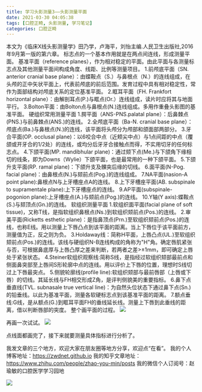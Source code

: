 ```yaml
---
title: 学习头影测量3——头影测量平面
date: 2021-03-30 04:05:38
tags: [口腔正畸, 头影测量, 学习笔记]
categories: 口腔正畸
---
```

本文为《临床X线头影测量学》田乃学，卢海平，刘怡主编.人民卫生出版社,2016年9月第一版的第六章。
标志点的一个基本作用就是在两点间连线，形成测量平面。
基准平面（reference planes），作为相对稳定的平面。由此平面与各测量标志点及其他测量平面间构成角度、线距、比例等测量项目。
1.前颅底平面（SN. anterior cranial base plane）：由蝶鞍点（S.）与鼻根点（N.）的连线组成，在头颅的正中矢状平面上，代表前颅底的前后范围。发育过程中具有相对稳定性，常作为面部结构对颅底关系的定位基准平面。
2.眶耳平面（FH. Frankfort horizontal plane）：由解剖耳点(P.)与眶点(Or.）连线组成，读片时应将其与地面平行。
3.Bolton平面：由Bolton点与鼻根点(N.)连线组成。多用作重叠头影图的基准平面。
硬组织常用测量平面
1.腭平面（ANS-PNS.palatal plane）：后鼻棘点(PNS.)与前鼻棘点(ANS.)的连线。
2.全颅底平面（Ba-N. cranial base plane）：颅底点(Ba.)与鼻根点(N.)的连线，该平面将头颅分为颅部和颌面部两部分。
3.牙合平面(OP. occlusal plane)：以6咬合中点（近颊尖中点）与1点间距的中点（覆颌或开牙合的1/2处）的连线，或均分后牙牙合接触点而得，不实用切牙的任何标志点。
4.下颌平面(MP. mandibhular plane)：通过颏下点(Me.)与下颌角下缘相切的线条，即为Downs（Wylie）下颌平面，也是最常用的一种下颌平面。
5.下颌升支平面(RP. ramal plane)：下颌升支及髁突后缘的切线。
6.面平面(N-Pog. facial plane)：由鼻根点(N.)与颏前点(Pog.)的连线组成。
7.NA平面(nasion-A point plane):鼻根点N与上牙槽座点A的连线。
8.上下牙槽座平面(AB. subspinale to supramentale plane):上下牙槽座点的连线。
9.AP平面(subspinale-pogonion plane):上牙槽座点(A.)与颏前点(Pog.)的连线。
10.Y轴(Y axis):蝶鞍点(S.)与颏顶点(Gn.)的连线。
软组织测量平面
1.软组织面平面(facial plane of soft tissue)，又称T线，是指软组织鼻根点(Ns.)到软组织颏前点(Pos.)的连线。
2.审美平面(Ricketts esthetic plane)：是指鼻顶点(Prn.)至软组织颏前点(Pos.)的连线，也称E线。用以测量上下唇凸点到该平面的距离。当上下唇位于该平面前方，测量值为正，反之则为负。
3.Holdaway线：简称H平面，上唇凸点(UL.)至软组织颏前点(Pos.)的连线。该线与硬组织N-B连线构成的角称为"H"角。确定唇肌紧张与否，可根据鼻底厚与上唇凸厚之差来判断，若两者之差>±1mm，即可确定上唇处于紧张状态。
4.Steiner软组织观察线:简称S线，是指经过软组织颏部最前点和侧面鼻突部至上唇间S形轮廓中点的连线。用以评价上下唇的位置，理想时S线切过上下唇最突点。
5.侧貌轮廓线(profile line):软组织颏部与最前唇部（上唇或下唇）的切线。其延长线与FH相交形成Z角，是评判侧貌美的重要指标。
6.鼻下点垂直线(TVL. subnasale true vertical line)：为自然头位状态下通过鼻下点(Sn.)的铅垂线。以此为基准平面，测量各软硬标志点到该基准平面的距离。
7.额点垂线:G线，是从额点(G.)到眶耳平面FH的垂线延长线。测量上下唇到此垂线的距离，借以判断唇部的突度。
整个画平面的过程。
![](https://zymblog-1258069789.cos.ap-chengdu.myqcloud.com/blog0240-tycl03/01.gif)

再画一次试试。
![](https://zymblog-1258069789.cos.ap-chengdu.myqcloud.com/blog0240-tycl03/02.png)



点线面都画完了，接下来就要测量具体指标进行分析了。




我发文章的三个地方，欢迎大家在朋友圈等地方分享，欢迎点“在看”。
我的个人博客地址：https://zwdnet.github.io
我的知乎文章地址： https://www.zhihu.com/people/zhao-you-min/posts
我的微信个人订阅号：赵瑜敏的口腔医学学习园地




 
![](https://zymblog-1258069789.cos.ap-chengdu.myqcloud.com/other/wx.jpg)


